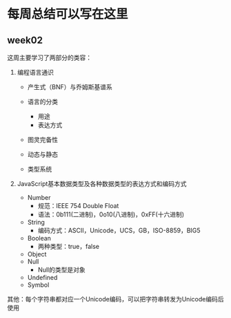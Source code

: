 # 每周总结可以写在这里

## week02

这周主要学习了两部分的类容：

1. 编程语言通识

   - 产生式（BNF）与乔姆斯基谱系
   - 语言的分类
     - 用途
     - 表达方式

   - 图灵完备性
   - 动态与静态
   - 类型系统

2. JavaScript基本数据类型及各种数据类型的表达方式和编码方式

   - Number
     - 规范：IEEE 754 Double Float
     - 语法：0b111(二进制)，0o10(八进制)，0xFF(十六进制)
   - String
     - 编码方式：ASCII，Unicode，UCS，GB，ISO-8859，BIG5
   - Boolean
     - 两种类型：true，false
   - Object
   - Null
     - Null的类型是对象
   - Undefined
   - Symbol



其他：每个字符串都对应一个Unicode编码，可以把字符串转发为Unicode编码后使用
